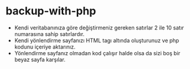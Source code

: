 # backup-with-php
- Kendi veritabanınıza göre değiştirmeniz gereken satırlar 2 ile 10 satır numarasına sahip satırlardır.
- Kendi yönlendirme sayfanızı HTML tagı altında oluşturunuz ve php kodunu içeriye aktarınız.
- Yönlendirme sayfanız olmadan kod çalışır halde olsa da sizi boş bir beyaz sayfa karşılar.
